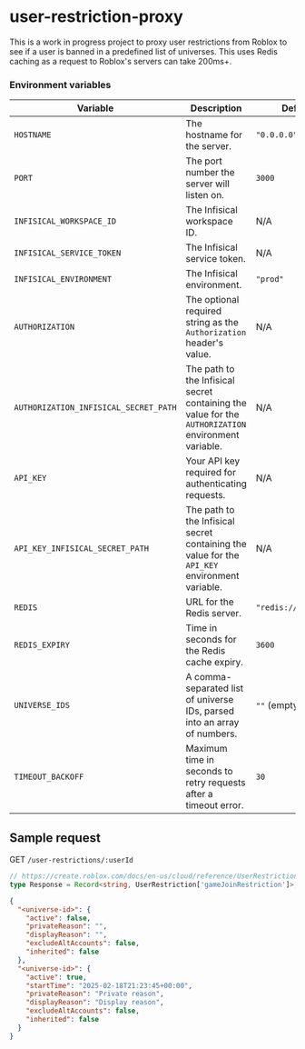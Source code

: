 # user-restriction-proxy

This is a work in progress project to proxy user restrictions from Roblox to see if a user is banned in a predefined list of universes.
This uses Redis caching as a request to Roblox's servers can take 200ms+.

### Environment variables

| Variable                              | Description                                                                                         | Default Value              | Required |
| ------------------------------------- | --------------------------------------------------------------------------------------------------- | -------------------------- | -------- |
| `HOSTNAME`                            | The hostname for the server.                                                                        | `"0.0.0.0"`                | No       |
| `PORT`                                | The port number the server will listen on.                                                          | `3000`                     | No       |
| `INFISICAL_WORKSPACE_ID`              | The Infisical workspace ID.                                                                         | N/A                        | No       |
| `INFISICAL_SERVICE_TOKEN`             | The Infisical service token.                                                                        | N/A                        | No       |
| `INFISICAL_ENVIRONMENT`               | The Infisical environment.                                                                          | `"prod"`                   | No       |
| `AUTHORIZATION`                       | The optional required string as the `Authorization` header's value.                                 | N/A                        | No       |
| `AUTHORIZATION_INFISICAL_SECRET_PATH` | The path to the Infisical secret containing the value for the `AUTHORIZATION` environment variable. | N/A                        | No       |
| `API_KEY`                             | Your API key required for authenticating requests.                                                  | N/A                        | Yes      |
| `API_KEY_INFISICAL_SECRET_PATH`       | The path to the Infisical secret containing the value for the `API_KEY` environment variable.       | N/A                        | No       |
| `REDIS`                               | URL for the Redis server.                                                                           | `"redis://localhost:6379"` | No       |
| `REDIS_EXPIRY`                        | Time in seconds for the Redis cache expiry.                                                         | `3600`                     | No       |
| `UNIVERSE_IDS`                        | A comma-separated list of universe IDs, parsed into an array of numbers.                            | `""` (empty array)         | No       |
| `TIMEOUT_BACKOFF`                     | Maximum time in seconds to retry requests after a timeout error.                                    | `30`                       | No       |

## Sample request

GET `/user-restrictions/:userId`

```ts
// https://create.roblox.com/docs/en-us/cloud/reference/UserRestriction#Get-User-Restriction
type Response = Record<string, UserRestriction['gameJoinRestriction']>;
```

```json
{
  "<universe-id>": {
    "active": false,
    "privateReason": "",
    "displayReason": "",
    "excludeAltAccounts": false,
    "inherited": false
  },
  "<universe-id>": {
    "active": true,
    "startTime": "2025-02-18T21:23:45+00:00",
    "privateReason": "Private reason",
    "displayReason": "Display reason",
    "excludeAltAccounts": false,
    "inherited": false
  }
}
```
